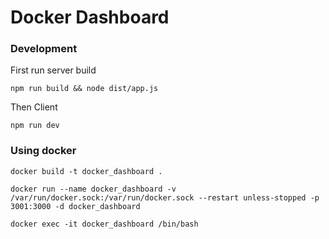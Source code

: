 # Docker Dashboard

### Development

First run server build
```
npm run build && node dist/app.js
```

Then Client
```
npm run dev
```

### Using docker

```
docker build -t docker_dashboard .
```

```
docker run --name docker_dashboard -v /var/run/docker.sock:/var/run/docker.sock --restart unless-stopped -p 3001:3000 -d docker_dashboard
```

```
docker exec -it docker_dashboard /bin/bash
```

